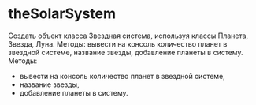 # theSolarSystem
Создать объект класса Звездная система, используя классы Планета, Звезда, Луна. Методы: вывести на консоль количество планет в звездной системе, название звезды, добавление планеты в систему.
Методы: 
- вывести на консоль количество планет в звездной системе, 
- название звезды, 
- добавление планеты в систему.
